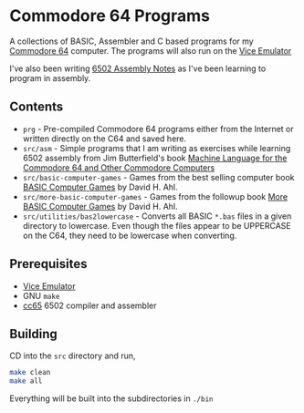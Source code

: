 # Commodore 64 Programs

A collections of BASIC, Assembler and C based programs for my
[Commodore 64](https://en.wikipedia.org/wiki/Commodore_64) computer. The programs
will also run on the [Vice Emulator](https://vice-emu.sourceforge.io/)

I've also been writing [6502 Assembly Notes](src/asm/Readme.md) as I've been learning to program in assembly.

## Contents

- `prg` - Pre-compiled Commodore 64 programs either from the Internet or written directly on the C64 and saved here.
- `src/asm` - Simple programs that I am writing as exercises while learning 6502 assembly from Jim Butterfield's book [Machine Language for the Commodore 64 and Other Commodore Computers](http://www.1000bit.it/support/manuali/commodore/c64/ML_for_the_C64_and_Other_Commodore_Computers.pdf)
- `src/basic-computer-games` - Games from the best selling computer book [BASIC Computer Games](https://en.wikipedia.org/wiki/BASIC_Computer_Games) by David H. Ahl.
- `src/more-basic-computer-games` - Games from the followup book [More BASIC Computer Games](https://archive.org/details/More_BASIC_Computer_Games_1980_Creative_Computing) by David H. Ahl.
- `src/utilities/bas2lowercase` - Converts all BASIC `*.bas` files in a given directory to lowercase. Even though the files appear to be UPPERCASE on the C64, they need to be lowercase when converting.

## Prerequisites

- [Vice Emulator](https://vice-emu.sourceforge.io/)
- GNU `make`
- [cc65](https://cc65.github.io/) 6502 compiler and assembler

## Building

CD into the `src` directory and run,

```sh
make clean
make all
```

Everything will be built into the subdirectories in `./bin`
